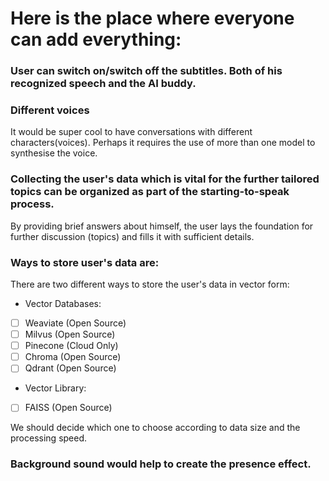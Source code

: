 # Here is the place where everyone can add everything:

### User can switch on/switch off the subtitles. Both of his recognized speech and the AI buddy.
### Different voices
It would be super cool to have conversations with different characters(voices). Perhaps it requires the use of more than one model to synthesise the voice.
### Collecting the user's data which is vital for the further tailored topics can be organized as part of the starting-to-speak process.
By providing brief answers about himself, the user lays the foundation for further discussion (topics) and fills it with sufficient details.
### Ways to store user's data are:
There are two different ways to store the user's data in vector form:
- Vector Databases:
* [ ] Weaviate (Open Source)
* [ ] Milvus (Open Source)
* [ ] Pinecone (Cloud Only)
* [ ] Chroma (Open Source)
* [ ] Qdrant (Open Source)
- Vector Library:
* [ ] FAISS (Open Source)

We should decide which one to choose according to data size and the processing speed. 
### Background sound would help to create the presence effect.
